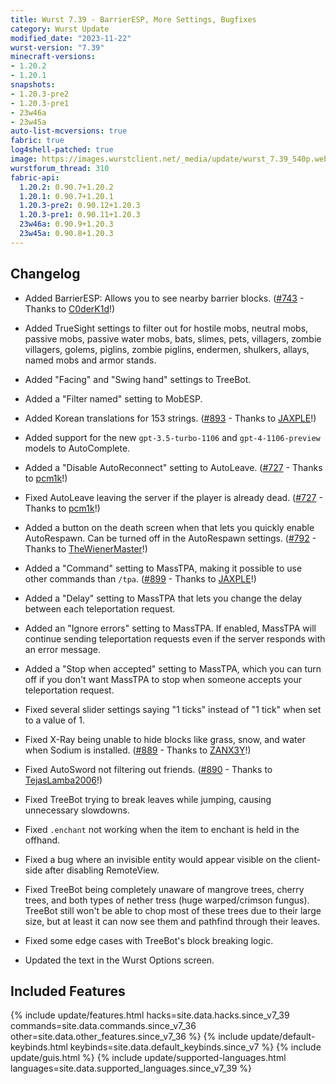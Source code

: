 ```yaml
---
title: Wurst 7.39 - BarrierESP, More Settings, Bugfixes
category: Wurst Update
modified_date: "2023-11-22"
wurst-version: "7.39"
minecraft-versions:
- 1.20.2
- 1.20.1
snapshots:
- 1.20.3-pre2
- 1.20.3-pre1
- 23w46a
- 23w45a
auto-list-mcversions: true
fabric: true
log4shell-patched: true
image: https://images.wurstclient.net/_media/update/wurst_7.39_540p.webp
wurstforum_thread: 310
fabric-api:
  1.20.2: 0.90.7+1.20.2
  1.20.1: 0.90.7+1.20.1
  1.20.3-pre2: 0.90.12+1.20.3
  1.20.3-pre1: 0.90.11+1.20.3
  23w46a: 0.90.9+1.20.3
  23w45a: 0.90.8+1.20.3
---
```

## Changelog

- Added BarrierESP: Allows you to see nearby barrier blocks. ([#743](https://github.com/Wurst-Imperium/Wurst7/pull/743) - Thanks to [C0derK1d](https://github.com/C0derK1d)!)

- Added TrueSight settings to filter out for hostile mobs, neutral mobs, passive mobs, passive water mobs, bats, slimes, pets, villagers, zombie villagers, golems, piglins, zombie piglins, endermen, shulkers, allays, named mobs and armor stands.

- Added "Facing" and "Swing hand" settings to TreeBot.

- Added a "Filter named" setting to MobESP.

- Added Korean translations for 153 strings. ([#893](https://github.com/Wurst-Imperium/Wurst7/pull/893) - Thanks to [JAXPLE](https://github.com/JAXPLE)!)

- Added support for the new `gpt-3.5-turbo-1106` and `gpt-4-1106-preview` models to AutoComplete.

- Added a "Disable AutoReconnect" setting to AutoLeave. ([#727](https://github.com/Wurst-Imperium/Wurst7/pull/727) - Thanks to [pcm1k](https://github.com/pcm1k)!)

- Fixed AutoLeave leaving the server if the player is already dead. ([#727](https://github.com/Wurst-Imperium/Wurst7/pull/727) - Thanks to [pcm1k](https://github.com/pcm1k)!)

- Added a button on the death screen when that lets you quickly enable AutoRespawn. Can be turned off in the AutoRespawn settings. ([#792](https://github.com/Wurst-Imperium/Wurst7/pull/792) - Thanks to [TheWienerMaster](https://github.com/TheWienerMaster)!)

- Added a "Command" setting to MassTPA, making it possible to use other commands than `/tpa`. ([#899](https://github.com/Wurst-Imperium/Wurst7/pull/899) - Thanks to [JAXPLE](https://github.com/JAXPLE)!)

- Added a "Delay" setting to MassTPA that lets you change the delay between each teleportation request.

- Added an "Ignore errors" setting to MassTPA. If enabled, MassTPA will continue sending teleportation requests even if the server responds with an error message.

- Added a "Stop when accepted" setting to MassTPA, which you can turn off if you don't want MassTPA to stop when someone accepts your teleportation request.

- Fixed several slider settings saying "1 ticks" instead of "1 tick" when set to a value of 1.

- Fixed X-Ray being unable to hide blocks like grass, snow, and water when Sodium is installed. ([#889](https://github.com/Wurst-Imperium/Wurst7/pull/889) - Thanks to [ZANX3Y](https://github.com/ZANX3Y)!)

- Fixed AutoSword not filtering out friends. ([#890](https://github.com/Wurst-Imperium/Wurst7/pull/890) - Thanks to [TejasLamba2006](https://github.com/TejasLamba2006)!)

- Fixed TreeBot trying to break leaves while jumping, causing unnecessary slowdowns.

- Fixed `.enchant` not working when the item to enchant is held in the offhand.

- Fixed a bug where an invisible entity would appear visible on the client-side after disabling RemoteView.

- Fixed TreeBot being completely unaware of mangrove trees, cherry trees, and both types of nether tress (huge warped/crimson fungus). TreeBot still won't be able to chop most of these trees due to their large size, but at least it can now see them and pathfind through their leaves.

- Fixed some edge cases with TreeBot's block breaking logic.

- Updated the text in the Wurst Options screen.

## Included Features

{% include update/features.html hacks=site.data.hacks.since_v7_39 commands=site.data.commands.since_v7_36 other=site.data.other_features.since_v7_36 %}
{% include update/default-keybinds.html keybinds=site.data.default_keybinds.since_v7 %}
{% include update/guis.html %}
{% include update/supported-languages.html languages=site.data.supported_languages.since_v7_39 %}
